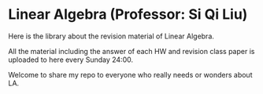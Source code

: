 # Linear Algebra (Professor: Si Qi Liu)

Here is the library about the revision material of Linear Algebra.

All the material including the answer of each HW and revision class paper is uploaded to here every Sunday 24:00.

Welcome to share my repo to everyone who really needs or wonders about LA.
